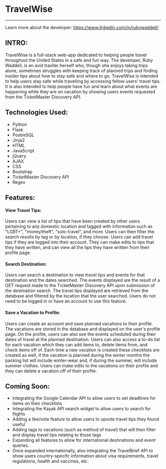 # TravelWise
---
Learn more about the developer: https://www.linkedin.com/in/rubywaddell/

## INTRO:
TravelWise is a full-stack web-app dedicated to helping people travel throughout the United States in a safe and fun way. The developer, Ruby Waddell, is an avid travller herself who, though she enjoys taking trips alone, sometimes struggles with keeping track of planned trips and finding insider tips about how to stay safe and where to go. TravelWise is intended to help users stay safe while travelling by accessing fellow users' travel tips. It is also intended to help people have fun and learn about what events are happening while they are on vacation by showing users events requested from the TicketMaster Discovery API. 

## Technologies Used:
- Python
- Flask
- PostreSQL
- Jinja2
- HTML
- JavaScript
- jQuery
- AJAX
- CSS
- Bootstrap
- TicketMaster Discovery API
- Regex

## Features:
#### View Travel Tips:
Users can view a list of tips that have been created by other users pertaining to any domestic location and tagged with information such as "LGBT+", "money/theft", "solo-travel", and more. Users can then filter the search results by tag or by location, if they choose.
Users can add travel tips if they are logged into their account. They can make edits to tips that they have written, and can view all the tips they have written from their profile page.

#### Search Destination:
Users can search a destination to view travel tips and events for that destination and the dates searched. 
The events displayed are the result of a GET request made to the TicketMaster Discovery API upon submission of the destination search. 
The travel tips displayed are retrieved from the database and filtered by the location that the user searched.
Users do not need to be logged in or have an account to use this feature.

#### Save a Vacation to Profile:
Users can create an account and save planned vacations to their profile.  The vacations are stored in the database and displayed on the user's profile page. On the profile, users can also see the events scheduled during their dates of travel at the planned destination. 
Users can also access a to-do list for each vacation which they can add items to, delete items from, and check items off of. Each time a new vacation is created these checklists are created as well, if the vacation is planned during the winter months the packing list will include winter-wear and, if during the summer, will include summer clothes. 
Users can make edits to the vacations on their profile and they can delete a vacation off of their profile.

## Coming Soon:
- Integrating the Google Calendar API to allow users to set deadlines for items on their checklists
- Integrating the Kayak API search widget to allow users to search for flights
- Adding a like/vote feature to allow users to upvote travel tips they found useful
- Adding tags to vacations (such as method of travel) that will then filter and display travel tips relating to those tags
- Expanding all features to allow for international destinations and event queries.
- Once expanded internationally, also integrating the TravelBrief API to show users country-specifc information about visa requirements, travel regulations, health and vaccines, etc.